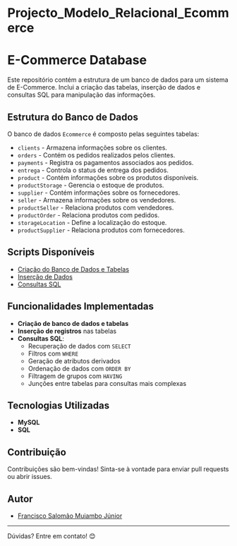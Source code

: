 # Projecto_Modelo_Relacional_Ecommerce


# E-Commerce Database

Este repositório contém a estrutura de um banco de dados para um sistema de E-Commerce. Inclui a criação das tabelas, inserção de dados e consultas SQL para manipulação das informações.

## Estrutura do Banco de Dados

O banco de dados `Ecommerce` é composto pelas seguintes tabelas:

- `clients` - Armazena informações sobre os clientes.
- `orders` - Contém os pedidos realizados pelos clientes.
- `payments` - Registra os pagamentos associados aos pedidos.
- `entrega` - Controla o status de entrega dos pedidos.
- `product` - Contém informações sobre os produtos disponíveis.
- `productStorage` - Gerencia o estoque de produtos.
- `supplier` - Contém informações sobre os fornecedores.
- `seller` - Armazena informações sobre os vendedores.
- `productSeller` - Relaciona produtos com vendedores.
- `productOrder` - Relaciona produtos com pedidos.
- `storageLocation` - Define a localização do estoque.
- `productSupplier` - Relaciona produtos com fornecedores.

## Scripts Disponíveis

- [Criação do Banco de Dados e Tabelas](https://github.com/Francisco-Muiambo-JR/Projecto_Modelo_Relacional_Ecommerce/blob/main/Project%20Ecommerce/Ecommerce.sql)
- [Inserção de Dados](https://github.com/Francisco-Muiambo-JR/Projecto_Modelo_Relacional_Ecommerce/blob/main/Project%20Ecommerce/Ecommerce.sql)
- [Consultas SQL](https://github.com/Francisco-Muiambo-JR/Projecto_Modelo_Relacional_Ecommerce/blob/main/Project%20Ecommerce/Consult_Ecommerce.sql)

## Funcionalidades Implementadas

- **Criação de banco de dados e tabelas**
- **Inserção de registros** nas tabelas
- **Consultas SQL**:
  - Recuperação de dados com `SELECT`
  - Filtros com `WHERE`
  - Geração de atributos derivados
  - Ordenação de dados com `ORDER BY`
  - Filtragem de grupos com `HAVING`
  - Junções entre tabelas para consultas mais complexas


## Tecnologias Utilizadas

- **MySQL**
- **SQL**

## Contribuição

Contribuições são bem-vindas! Sinta-se à vontade para enviar pull requests ou abrir issues.

## Autor

- [Francisco Salomão Muiambo Júnior](https://github.com/Francisco-Muiambo-JR)

---
Dúvidas? Entre em contato! 😊

